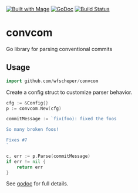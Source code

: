 [![Built with Mage](https://magefile.org/badge.svg)](https://magefile.org)
[![GoDoc](https://godoc.org/github.com/wfscheper/convcom?status.svg)](https://godoc.org/github.com/wfscheper/convcom)
[![Build Status](https://travis-ci.org/wfscheper/convcom.svg?branch=master)](https://travis-ci.org/wfscheper/convcom)

# convcom

Go library for parsing conventional commits

## Usage

```go
import github.com/wfscheper/convcom
```

Create a config struct to customize parser behavior.

```go
cfg := &Config{}
p := convcom.New(cfg)

commitMessage := `fix(foo): fixed the foos

So many broken foos!

Fixes #7
`

c, err := p.Parse(commitMessage)
if err != nil {
    return err
}
```

See [godoc](https://godoc.org/github.com/wfscheper/convcom) for full details.
